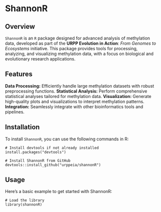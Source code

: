 # ShannonR

## Overview
`ShannonR` is an `R` package designed for advanced analysis of 
methylation data, developed as part of the **URPP Evolution in Action**: 
_From Genomes to Ecosystems_ initiative. This package provides tools 
for processing, analyzing, and visualizing methylation data, 
with a focus on biological and evolutionary research applications.

## Features

**Data Processing:** Efficiently handle large methylation datasets with
robust preprocessing functions.
**Statistical Analysis:** Perform comprehensive statistical analyses 
tailored for methylation data.
**Visualization:** Generate high-quality plots and visualizations to 
interpret methylation patterns.
**Integration:** Seamlessly integrate with other bioinformatics tools 
and pipelines.

## Installation
To install `ShannonR`, you can use the following commands in R:

```{r}
# Install devtools if not already installed
install.packages("devtools")

# Install ShannonR from GitHub
devtools::install_github("urppeia/shannonR")
```

## Usage
Here’s a basic example to get started with ShannonR:

```{r}
# Load the library
library(shannonR)
```
